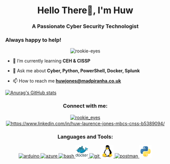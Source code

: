 <h1 align="center">Hello There👋, I'm Huw </h1>
<h3 align="center">A Passionate Cyber Security Technologist</h3>
<h3 align="centre">Always happy to help! </h3>

<p align="center"> <img src="https://komarev.com/ghpvc/?username=rookie-eyes&label=Profile%20views&color=0e75b6&style=flat" alt="rookie-eyes" /> </p>

- 🌱 I’m currently learning **CEH & CISSP**

- 💬 Ask me about **Cyber, Python, PowerShell, Docker, Splunk**

- 📫 How to reach me **huwjones@madpiranha.co.uk**

[![Anurag's GitHub stats](https://github-readme-stats.vercel.app/api?username=rookie-eyes)](https://github.com/anuraghazra/github-readme-stats)

<h3 align="center">Connect with me:</h3>
<p align="center">
<a href="https://twitter.com/rookie_eyes" target="blank"><img align="center" src="https://raw.githubusercontent.com/rahuldkjain/github-profile-readme-generator/master/src/images/icons/Social/twitter.svg" alt="rookie_eyes" height="30" width="40" /></a>
<a href="https://linkedin.com/in/huw-laurence-jones-mbcs-cnss-b5389094/" target="blank"><img align="center" src="https://raw.githubusercontent.com/rahuldkjain/github-profile-readme-generator/master/src/images/icons/Social/linked-in-alt.svg" alt="https://www.linkedin.com/in/huw-laurence-jones-mbcs-cnss-b5389094/" height="30" width="40" /></a>
</p>

<h3 align="center">Languages and Tools:</h3>
<p align="center"> <a href="https://www.arduino.cc/" target="_blank" rel="noreferrer"> <img src="https://cdn.worldvectorlogo.com/logos/arduino-1.svg" alt="arduino" width="40" height="40"/> </a> <a href="https://azure.microsoft.com/en-in/" target="_blank" rel="noreferrer"> <img src="https://www.vectorlogo.zone/logos/microsoft_azure/microsoft_azure-icon.svg" alt="azure" width="40" height="40"/> </a> <a href="https://www.gnu.org/software/bash/" target="_blank" rel="noreferrer"> <img src="https://www.vectorlogo.zone/logos/gnu_bash/gnu_bash-icon.svg" alt="bash" width="40" height="40"/> </a> <a href="https://www.docker.com/" target="_blank" rel="noreferrer"> <img src="https://raw.githubusercontent.com/devicons/devicon/master/icons/docker/docker-original-wordmark.svg" alt="docker" width="40" height="40"/> </a> <a href="https://git-scm.com/" target="_blank" rel="noreferrer"> <img src="https://www.vectorlogo.zone/logos/git-scm/git-scm-icon.svg" alt="git" width="40" height="40"/> </a> <a href="https://www.linux.org/" target="_blank" rel="noreferrer"> <img src="https://raw.githubusercontent.com/devicons/devicon/master/icons/linux/linux-original.svg" alt="linux" width="40" height="40"/> </a> <a href="https://postman.com" target="_blank" rel="noreferrer"> <img src="https://www.vectorlogo.zone/logos/getpostman/getpostman-icon.svg" alt="postman" width="40" height="40"/> </a> <a href="https://www.python.org" target="_blank" rel="noreferrer"> <img src="https://raw.githubusercontent.com/devicons/devicon/master/icons/python/python-original.svg" alt="python" width="40" height="40"/> </a> </p>

